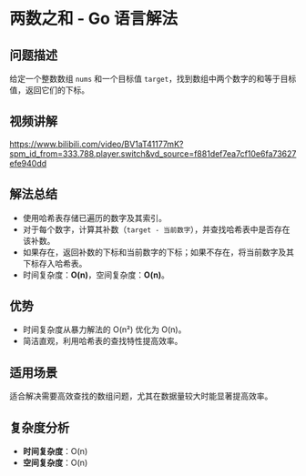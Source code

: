 # 两数之和 - Go 语言解法

## 问题描述

给定一个整数数组 `nums` 和一个目标值 `target`，找到数组中两个数字的和等于目标值，返回它们的下标。

## 视频讲解
https://www.bilibili.com/video/BV1aT41177mK?spm_id_from=333.788.player.switch&vd_source=f881def7ea7cf10e6fa73627efe940dd

## 解法总结

- 使用哈希表存储已遍历的数字及其索引。
- 对于每个数字，计算其补数（`target - 当前数字`），并查找哈希表中是否存在该补数。
- 如果存在，返回补数的下标和当前数字的下标；如果不存在，将当前数字及其下标存入哈希表。
- 时间复杂度：**O(n)**，空间复杂度：**O(n)**。

## 优势

- 时间复杂度从暴力解法的 O(n²) 优化为 O(n)。
- 简洁直观，利用哈希表的查找特性提高效率。

## 适用场景

适合解决需要高效查找的数组问题，尤其在数据量较大时能显著提高效率。

## 复杂度分析

- **时间复杂度**：O(n)
- **空间复杂度**：O(n)